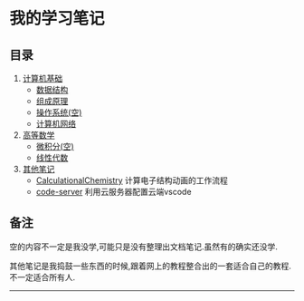 # 我的学习笔记
## 目录
1. [计算机基础](https://github.com/hhhhfff/myNotes/tree/master/ComputerScience)
    - [数据结构](https://github.com/hhhhfff/myNotes/tree/master/ComputerScience/DataStructure/DataStructure.md)
    - [组成原理](https://github.com/hhhhfff/myNotes/tree/master/ComputerScience/ComputerOrganization/ComputerOrganization.md)
    - [操作系统(空)](https://github.com/hhhhfff/myNotes/tree/master/ComputerScience/OperatingSystem/OperatingSystem.md)
    - [计算机网络](https://github.com/hhhhfff/myNotes/tree/master/ComputerScience/ComputerNetworking/ComputerNetworking)
2. [高等数学](https://github.com/hhhhfff/myNotes/tree/master/FurtherMathematics)
    - [微积分(空)](https://github.com/hhhhfff/myNotes/tree/master/FurtherMathematics/LinearAlgebra/LinearAlgebra/.md)
    - [线性代数](https://github.com/hhhhfff/myNotes/tree/master/FurtherMathematics/InfinitesimalCalculus/InfinitesimalCalculus.md)
3. [其他笔记](https://github.com/hhhhfff/myNotes/tree/master/OtherNote)
    - [CalculationalChemistry](https://github.com/hhhhfff/myNotes/tree/master/OtherNote/CalculationalChemistry.md)
    计算电子结构动画的工作流程
    - [code-server](https://github.com/hhhhfff/myNotes/tree/master/OtherNote/code-server.md)
    利用云服务器配置云端vscode

## 备注
空的内容不一定是我没学,可能只是没有整理出文档笔记.虽然有的确实还没学.

其他笔记是我捣鼓一些东西的时候,跟着网上的教程整合出的一套适合自己的教程.不一定适合所有人.

---
